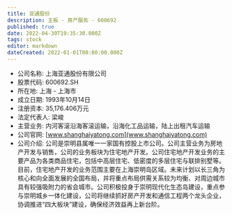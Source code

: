 ```yaml
---
title: 亚通股份
description: 主板 - 房产服务 - 600692
published: true
date: 2022-04-30T19:35:30.000Z
tags: stock
editor: markdown
dateCreated: 2022-01-01T00:00:00.000Z
---
```


- 公司名称: 上海亚通股份有限公司
- 股票代码: 600692.SH
- 所在地: 上海 - 上海市
- 成立日期: 1993年10月14日
- 注册资本: 35,176.406万元
- 法定代表人: 梁峻
- 主营业务: 内河客滚沿海客滚运输，沿海化工品运输，陆上出租汽车运输
- 公司官网: [www.shanghaiyatong.com](www.shanghaiyatong.com)
- 公司介绍: 公司是崇明县属唯一一家国有控股上市公司。公司主营业务为房地产开发与销售，公司的业务板块为住宅地产开发。公司住宅地产开发业务的主要产品为各类商品住宅，包括中高层住宅、低密度的多层住宅与联排别墅等。目前，住宅地产开发的业务范围主要在上海崇明岛区域。未来计划以长三角为核心和向全面发展的全国布局，并将重点布局供需关系较为均衡、对周边城市具有较强吸附力的省会城市。公司积极投身于崇明现代化生态岛建设，重点参与崇明城乡一体化建设，公司将继续抓好房产开发和通信工程两个龙头企业，协调推进“四大板块”建设，确保经济效益再上新台阶。


